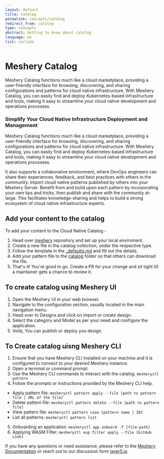```yaml
---
layout: default
title: Catalog
permalink: concepts/catalog
redirect_from: catalog
type: concepts
abstract: Getting to know about catalog
language: en
list: include
---
```


# Meshery Catalog

Meshery Catalog functions much like a cloud marketplace, providing a user-friendly interface for browsing, discovering, and sharing configurations and patterns for cloud native infrastructure. With Meshery Catalog, you can easily find and deploy Kubernetes-based infrastructure and tools, making it easy to streamline your cloud native development and operations processes.

### Simplify Your Cloud Native Infrastructure Deployment and Management

Meshery Catalog functions much like a cloud marketplace, providing a user-friendly interface for browsing, discovering, and sharing configurations and patterns for cloud native infrastructure. With Meshery Catalog, you can easily find and deploy Kubernetes-based infrastructure and tools, making it easy to streamline your cloud native development and operations processes.

It also supports a collaborative environment, where DevOps engineers can share their experiences, feedback, and best practices with others in the community. Import cloud native patterns published by others into your Meshery Server. Benefit from and build upon each pattern by incorporating your own tips and tricks, then publish and share with the community at-large. This facilitates knowledge-sharing and helps to build a strong ecosystem of cloud native infrastructure experts.

## Add your content to the catalog

To add your content to the Cloud Native Catalog -

1. Head over [meshery](https://github.com/meshery/meshery.io/blob/master/README.md#add-your-content-to-the-cloud-native-catalog) repository and set up your local enviroment.
1. Create a new file in the catalog collection, under the respective type.
2. Follow the template in the [_defaults.md](https://github.com/meshery/meshery.io/blob/master/collections/_catalog/_defaults.md) and fill out the details.
3. Add your pattern file to the [catalog](https://github.com/meshery/meshery.io/tree/master/catalog) folder so that others can download the file.
4. That's it! You're good to go. Create a PR for your change and sit tight till a maintainer gets a chance to review it.


## To create catalog using Meshery UI

1. Open the Meshery UI in your web browser.
2. Navigate to the configuration section, usually located in the main navigation menu.
3. Head over to Designs and click on import or create design.
4. Select the category and Model as per your need and configure the application.
5. Voilà, You can publish or deploy you design.


## To Create catalog uisng Meshery CLI

1. Ensure that you have Meshery CLI installed on your machine and it is configured to connect to your desired Meshery instance.
2. Open a terminal or command prompt.
3. Use the Meshery CLI commands to interact with the catalog. `mesheryctl pattern`
4. Follow the prompts or instructions provided by the Meshery CLI help.
* Apply pattern file:  `mesheryctl pattern apply --file [path to pattern file | URL of the file]`
* Delete pattern file:  `mesheryctl pattern delete --file [path to pattern file]`
* View pattern file:  `mesheryctl pattern view [pattern name | ID]`
* List all patterns: `mesheryctl pattern list`
5. Onboarding an application. `mesheryctl app onboard -f [file-path]`
6. Applying WASM Filter. `mesheryctl exp filter apply --file [GitHub Link]`


If you have any questions or need assistance, please refer to the [Meshery Documentation](https://docs.meshery.io/) or reach out to our discussion form [layer5.io](https://discuss.layer5.io/).

